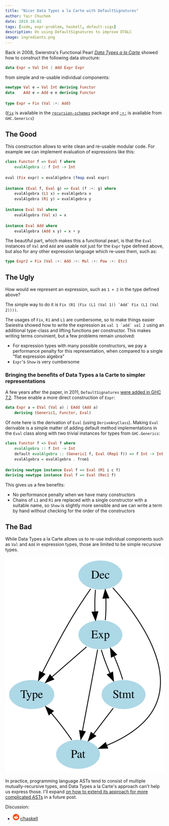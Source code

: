 ```yaml
---
title: "Nicer Data Types a la Carte with DefaultSignatures"
author: Yair Chuchem
date: 2019.10.02
tags: [code, expr-problem, haskell, default-sigs]
description: On using DefaultSignatures to improve DTALC
image: ingredients.png
---
```


Back in 2008, Swierstra's Functional Pearl [*Data Types a la Carte*](http://www.cs.ru.nl/~W.Swierstra/Publications/DataTypesALaCarte.pdf) showed how to construct the following data structure:

```Haskell
data Expr = Val Int | Add Expr Expr
```

from simple and re-usable individual components:

```Haskell
newtype Val e = Val Int deriving Functor
data    Add e = Add e e deriving Functor

type Expr = Fix (Val :+: Add)
```

([`Fix`](http://hackage.haskell.org/package/recursion-schemes/docs/Data-Functor-Foldable.html#t:Fix) is available in the [`recursion-schemes`](http://hackage.haskell.org/package/recursion-schemes) package and [`:+:`](http://hackage.haskell.org/package/base-4.12.0.0/docs/GHC-Generics.html#t::-43-:) is available from `GHC.Generics`)

## The Good

This construction allows to write clean and re-usable modular code. For example we can implement evaluation of expressions like this:

```Haskell
class Functor f => Eval f where
    evalAlgebra :: f Int -> Int

eval (Fix expr) = evalAlgebra (fmap eval expr)

instance (Eval f, Eval g) => Eval (f :+: g) where
    evalAlgebra (L1 x) = evalAlgebra x
    evalAlgebra (R1 y) = evalAlgebra y

instance Eval Val where
    evalAlgebra (Val x) = x

instance Eval Add where
    evalAlgebra (Add x y) = x + y
```

The beautiful part, which makes this a functional pearl, is that the `Eval` instances of `Val` and `Add` are usable not just for the `Expr` type defined above, but also for any other expression language which re-uses them, such as:

```Haskell
type Expr2 = Fix (Val :+: Add :+: Mul :+: Pow :+: Etc)
```

## The Ugly

How would we represent an expression, such as `1 + 2` in the type defined above?

The simple way to do it is ```Fix (R1 (Fix (L1 (Val 1)) `Add` Fix (L1 (Val 2))))```.

The usages of `Fix`, `R1` and `L1` are cumbersome, so to make things easier Swiestra showed how to write the expression as ```val 1 `add` val 2``` using an additional type-class and lifting functions per constructor. This makes writing terms convinient, but a few problems remain unsolved:

* For expression types with many possible constructors, we pay a performance penalty for this representation, when compared to a single "flat expression algebra"
* `Expr`'s `Show` is very cumbersome

### Bringing the benefits of Data Types a la Carte to simpler representations

A few years after the paper, in 2011, `DefaultSignatures` [were added in GHC 7.2](https://downloads.haskell.org/~ghc/7.2.1/docs/html/users_guide/release-7-2-1.html). These enable a more direct construction of `Expr`:

```Haskell
data Expr a = EVal (Val a) | EAdd (Add a)
    deriving (Generic1, Functor, Eval)
```

Of note here is the derivation of `Eval` (using `DeriveAnyClass`). Making `Eval` derivable is a simple matter of adding default method implementations in the `Eval` class along with two trivial instances for types from `GHC.Generics`:

```Haskell
class Functor f => Eval f where
    evalAlgebra :: f Int -> Int
    default evalAlgebra :: (Generic1 f, Eval (Rep1 f)) => f Int -> Int
    evalAlgebra = evalAlgebra . from1

deriving newtype instance Eval f => Eval (M1 i c f)
deriving newtype instance Eval f => Eval (Rec1 f)
```

This gives us a few benefits:

* No performance penalty when we have many constructors
* Chains of `L1` and `R1` are replaced with a single constructor with a suitable name, so `Show` is slightly more sensible and we can write a term by hand without checking for the order of the constructors

## The Bad

While Data Types a la Carte allows us to re-use individual components such as `Val` and `Add` in expression types, those are limited to be simple recursive types.

![Haskell's AST](/images/haskell-ast.svg)

In practice, programming language ASTs tend to consist of multiple mutually-recursive types,
and Data Types a la Carte's approach can't help us express those. I'll expand [on how to extend its approach for more complicated ASTs](https://github.com/lamdu/hypertypes) in a future post.

Discussion:

* <img src="/images/reddit.svg" alt="reddit" style="width: 20px; display: inline;"/> [r/haskell](https://www.reddit.com/r/haskell/comments/dcpi4n/nicer_data_types_a_la_carte_with_defaultsignatures/)
